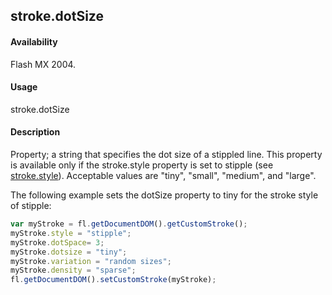 ## stroke.dotSize

#### Availability

Flash MX 2004.

#### Usage

stroke.dotSize

#### Description

Property; a string that specifies the dot size of a stippled line. This property is available only if the stroke.style property is set to stipple (see [stroke.style](../Stroke_object/stroke20.md)). Acceptable values are "tiny", "small", "medium", and "large". 

The following example sets the dotSize property to tiny for the stroke style of stipple:
```javascript
var myStroke = fl.getDocumentDOM().getCustomStroke(); 
myStroke.style = "stipple";
myStroke.dotSpace= 3; 
myStroke.dotsize = "tiny"; 
myStroke.variation = "random sizes"; 
myStroke.density = "sparse";
fl.getDocumentDOM().setCustomStroke(myStroke);
```
